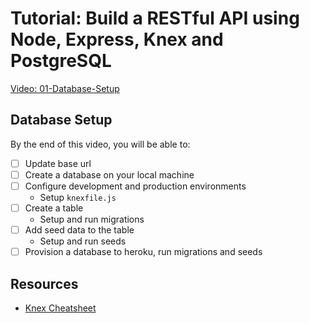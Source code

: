 # Tutorial: Build a RESTful API using Node, Express, Knex and PostgreSQL

[Video: 01-Database-Setup](https://youtu.be/uQbKvaOOA7w)

## Database Setup

By the end of this video, you will be able to:

* [ ] Update base url
* [ ] Create a database on your local machine
* [ ] Configure development and production environments
  * Setup `knexfile.js`
* [ ] Create a table
  * Setup and run migrations
* [ ] Add seed data to the table
  * Setup and run seeds
* [ ] Provision a database to heroku, run migrations and seeds

## Resources

* [Knex Cheatsheet](https://devhints.io/knex)
